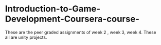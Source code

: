 # Introduction-to-Game-Development-Coursera-course-
These are the peer graded assignments of week 2 , week 3, week 4.
These all are unity projects.
